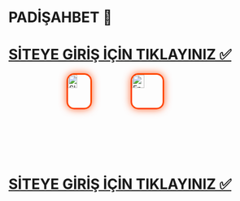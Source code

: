 
<head>
    <meta name="description" content="PADİŞAHBET – Güvenilir bahis deneyimi ile yüksek oranlar ve büyük bonus fırsatlarını kaçırmayın!">
</head>

# PADİŞAHBET 🚀  
# [SİTEYE GİRİŞ İÇİN TIKLAYINIZ ✅](https://heylink.me/bonusdunyasi/)  

<div style="display: flex; justify-content: center; gap: 15px;">
    <a href="https://heylink.me/bonusdunyasi/" title="Slot Oyunları">
        <img src="https://i.ibb.co/YjtLwQ8/cats.jpg" alt="Slot Oyunları" style="max-width: 100%; border: 3px solid #ff4500; border-radius: 15px; box-shadow: 0px 0px 15px rgba(255, 69, 0, 0.8); width: 40%;">
    </a>
    <a href="https://heylink.me/bonusdunyasi/" title="En İyi Slot Oyunları">
        <img src="https://i.ibb.co/VHdrjnQ/df.jpg" alt="En İyi Slot Oyunları" style="max-width: 100%; border: 3px solid #ff4500; border-radius: 15px; box-shadow: 0px 0px 15px rgba(255, 69, 0, 0.8); width: 40%;">
    </a>
</div>

# [SİTEYE GİRİŞ İÇİN TIKLAYINIZ ✅](https://heylink.me/bonusdunyasi/)  
